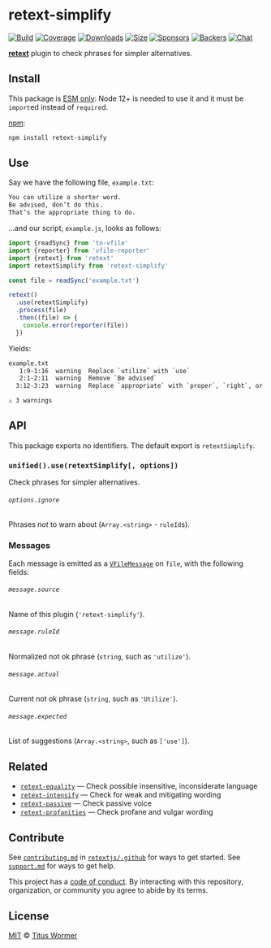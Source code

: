 # retext-simplify

[![Build][build-badge]][build]
[![Coverage][coverage-badge]][coverage]
[![Downloads][downloads-badge]][downloads]
[![Size][size-badge]][size]
[![Sponsors][sponsors-badge]][collective]
[![Backers][backers-badge]][collective]
[![Chat][chat-badge]][chat]

[**retext**][retext] plugin to check phrases for simpler alternatives.

## Install

This package is [ESM only](https://gist.github.com/sindresorhus/a39789f98801d908bbc7ff3ecc99d99c):
Node 12+ is needed to use it and it must be `import`ed instead of `require`d.

[npm][]:

```sh
npm install retext-simplify
```

## Use

Say we have the following file, `example.txt`:

```txt
You can utilize a shorter word.
Be advised, don’t do this.
That’s the appropriate thing to do.
```

…and our script, `example.js`, looks as follows:

```js
import {readSync} from 'to-vfile'
import {reporter} from 'vfile-reporter'
import {retext} from 'retext'
import retextSimplify from 'retext-simplify'

const file = readSync('example.txt')

retext()
  .use(retextSimplify)
  .process(file)
  .then((file) => {
    console.error(reporter(file))
  })
```

Yields:

```txt
example.txt
   1:9-1:16  warning  Replace `utilize` with `use`                                utilize      retext-simplify
   2:1-2:11  warning  Remove `Be advised`                                         be-advised   retext-simplify
  3:12-3:23  warning  Replace `appropriate` with `proper`, `right`, or remove it  appropriate  retext-simplify

⚠ 3 warnings
```

## API

This package exports no identifiers.
The default export is `retextSimplify`.

### `unified().use(retextSimplify[, options])`

Check phrases for simpler alternatives.

###### `options.ignore`

Phrases *not* to warn about (`Array.<string>` - `ruleId`s).

### Messages

Each message is emitted as a [`VFileMessage`][message] on `file`, with the
following fields:

###### `message.source`

Name of this plugin (`'retext-simplify'`).

###### `message.ruleId`

Normalized not ok phrase (`string`, such as `'utilize'`).

###### `message.actual`

Current not ok phrase (`string`, such as `'Utilize'`).

###### `message.expected`

List of suggestions (`Array.<string>`, such as `['use']`).

## Related

*   [`retext-equality`](https://github.com/retextjs/retext-equality)
    — Check possible insensitive, inconsiderate language
*   [`retext-intensify`](https://github.com/retextjs/retext-intensify)
    — Check for weak and mitigating wording
*   [`retext-passive`](https://github.com/retextjs/retext-passive)
    — Check passive voice
*   [`retext-profanities`](https://github.com/retextjs/retext-profanities)
    — Check profane and vulgar wording

## Contribute

See [`contributing.md`][contributing] in [`retextjs/.github`][health] for ways
to get started.
See [`support.md`][support] for ways to get help.

This project has a [code of conduct][coc].
By interacting with this repository, organization, or community you agree to
abide by its terms.

## License

[MIT][license] © [Titus Wormer][author]

<!-- Definitions -->

[build-badge]: https://github.com/retextjs/retext-simplify/workflows/main/badge.svg

[build]: https://github.com/retextjs/retext-simplify/actions

[coverage-badge]: https://img.shields.io/codecov/c/github/retextjs/retext-simplify.svg

[coverage]: https://codecov.io/github/retextjs/retext-simplify

[downloads-badge]: https://img.shields.io/npm/dm/retext-simplify.svg

[downloads]: https://www.npmjs.com/package/retext-simplify

[size-badge]: https://img.shields.io/bundlephobia/minzip/retext-simplify.svg

[size]: https://bundlephobia.com/result?p=retext-simplify

[sponsors-badge]: https://opencollective.com/unified/sponsors/badge.svg

[backers-badge]: https://opencollective.com/unified/backers/badge.svg

[collective]: https://opencollective.com/unified

[chat-badge]: https://img.shields.io/badge/chat-discussions-success.svg

[chat]: https://github.com/retextjs/retext/discussions

[npm]: https://docs.npmjs.com/cli/install

[health]: https://github.com/retextjs/.github

[contributing]: https://github.com/retextjs/.github/blob/HEAD/contributing.md

[support]: https://github.com/retextjs/.github/blob/HEAD/support.md

[coc]: https://github.com/retextjs/.github/blob/HEAD/code-of-conduct.md

[license]: license

[author]: https://wooorm.com

[retext]: https://github.com/retextjs/retext

[message]: https://github.com/vfile/vfile-message
